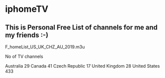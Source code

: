 # iphomeTV
## This is Personal Free List of channels for me and my friends :-)

F_homeList_US_UK_CHZ_AU_2019.m3u

No of TV channels

Australia	29
Canada	41
Czech Republic	17
United Kingdom	28
United States	433	
